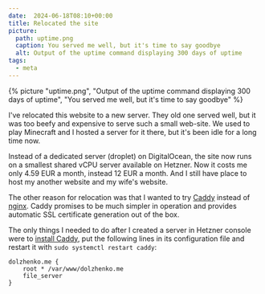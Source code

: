 ```yaml
---
date:  2024-06-18T08:10+00:00
title: Relocated the site
picture:
  path: uptime.png
  caption: You served me well, but it's time to say goodbye
  alt: Output of the uptime command displaying 300 days of uptime
tags:
  - meta
---
```


{% picture "uptime.png", "Output of the uptime command displaying 300 days of uptime", "You served me well, but it's time to say goodbye" %}

I've relocated this website to a new server. They old one served well, but it was too beefy and expensive to serve such a small web-site.
We used to play Minecraft and I hosted a server for it there, but it's been idle for a long time now.

Instead of a dedicated server (droplet) on DigitalOcean, the site now runs on a smallest shared vCPU server available on Hetzner.
Now it costs me only 4.59 EUR a month, instead 12 EUR a month. And I still have place to host my another website and my wife's website.

The other reason for relocation was that I wanted to try [Caddy](https://caddyserver.com/) instead of [nginx](https://nginx.org/en/).
Caddy promises to be much simpler in operation and provides automatic SSL certificate generation out of the box.

The only things I needed to do after I created a server in Hetzner console were to [install Caddy](https://caddyserver.com/docs/install#debian-ubuntu-raspbian),
put the following lines in its configuration file and restart it with `sudo systemctl restart caddy`:

```
dolzhenko.me {
	root * /var/www/dolzhenko.me
	file_server
}
```
